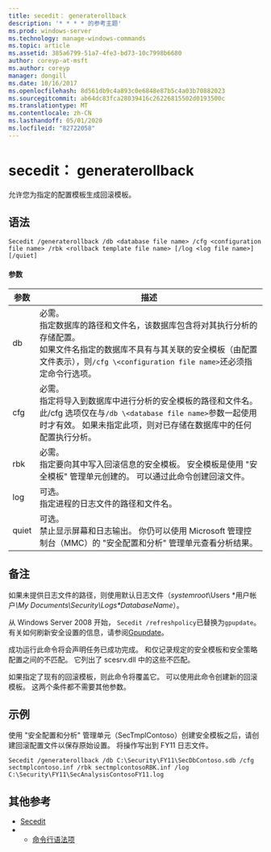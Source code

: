 ```yaml
---
title: secedit： generaterollback
description: '* * * * 的参考主题'
ms.prod: windows-server
ms.technology: manage-windows-commands
ms.topic: article
ms.assetid: 385a6799-51a7-4fe3-bd73-10c7998b6680
author: coreyp-at-msft
ms.author: coreyp
manager: dongill
ms.date: 10/16/2017
ms.openlocfilehash: 8d561db9c4a893c0e6848e87b5c4a03b70882023
ms.sourcegitcommit: ab64dc83fca28039416c26226815502d0193500c
ms.translationtype: MT
ms.contentlocale: zh-CN
ms.lasthandoff: 05/01/2020
ms.locfileid: "82722058"
---
```

# <a name="seceditgeneraterollback"></a>secedit： generaterollback



允许您为指定的配置模板生成回滚模板。

## <a name="syntax"></a>语法

```
Secedit /generaterollback /db <database file name> /cfg <configuration file name> /rbk <rollback template file name> [/log <log file name>] [/quiet]
```

#### <a name="parameters"></a>参数

|参数|描述|
|---------|-----------|
|db|必需。</br>指定数据库的路径和文件名，该数据库包含将对其执行分析的存储配置。</br>如果文件名指定的数据库不具有与其关联的安全模板（由配置文件表示），则`/cfg \<configuration file name>`还必须指定命令行选项。|
|cfg|必需。</br>指定将导入到数据库中进行分析的安全模板的路径和文件名。</br>此/cfg 选项仅在与`/db \<database file name>`参数一起使用时才有效。 如果未指定此项，则对已存储在数据库中的任何配置执行分析。|
|rbk|必需。</br>指定要向其中写入回滚信息的安全模板。 安全模板是使用 "安全模板" 管理单元创建的。 可以通过此命令创建回滚文件。|
|log|可选。</br>指定进程的日志文件的路径和文件名。|
|quiet|可选。</br>禁止显示屏幕和日志输出。 你仍可以使用 Microsoft 管理控制台（MMC）的 "安全配置和分析" 管理单元查看分析结果。|

## <a name="remarks"></a>备注

如果未提供日志文件的路径，则使用默认日志文件（*systemroot*\Users \*用户帐户<em>\My Documents\Security\Logs\*DatabaseName</em>）。

从 Windows Server 2008 开始， `Secedit /refreshpolicy`已替换为`gpupdate`。 有关如何刷新安全设置的信息，请参阅[Gpupdate](gpupdate.md)。

成功运行此命令将会声明任务已成功完成。 和仅记录规定的安全模板和安全策略配置之间的不匹配。 它列出了 scesrv.dll 中的这些不匹配。

如果指定了现有的回滚模板，则此命令将覆盖它。 可以使用此命令创建新的回滚模板。 这两个条件都不需要其他参数。

## <a name="examples"></a>示例

使用 "安全配置和分析" 管理单元（SecTmplContoso）创建安全模板之后，请创建回滚配置文件以保存原始设置。 将操作写出到 FY11 日志文件。
```
Secedit /generaterollback /db C:\Security\FY11\SecDbContoso.sdb /cfg sectmplcontoso.inf /rbk sectmplcontosoRBK.inf /log C:\Security\FY11\SecAnalysisContosoFY11.log
```

## <a name="additional-references"></a>其他参考

-   [Secedit](secedit.md)
-   - [命令行语法项](command-line-syntax-key.md)